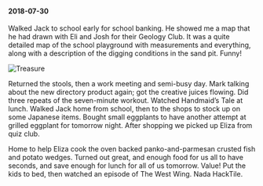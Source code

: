 #### 2018-07-30

Walked Jack to school early for school banking. He showed me a map that he had drawn with Eli and Josh for their Geology Club. It was a quite detailed map of the school playground with measurements and everything, along with a description of the digging conditions in the sand pit. Funny!

![Treasure](/assets/treasure.jpg)

Returned the stools, then a work meeting and semi-busy day. Mark talking about the new directory product again; got the creative juices flowing. Did three repeats of the seven-minute workout. Watched Handmaid’s Tale at lunch. Walked Jack home from school, then to the shops to stock up on some Japanese items. Bought small eggplants to have another attempt at grilled eggplant for tomorrow night. After shopping we picked up Eliza from quiz club.

Home to help Eliza cook the oven backed panko-and-parmesan crusted fish and potato wedges. Turned out great, and enough food for us all to have seconds, and save enough for lunch for all of us tomorrow. Value! Put the kids to bed, then watched an episode of The West Wing. Nada HackTile.